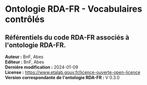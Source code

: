 # Ontologie RDA-FR - Vocabulaires contrôlés

## Référentiels du code RDA-FR associés à l'ontologie RDA-FR.

**Auteur :** BnF, Abes \
**Editeur :** BnF, Abes \
**Dernière modification :** 2024-01-09 \
**License :** https://www.etalab.gouv.fr/licence-ouverte-open-licence \
**Version correspondante de l'ontologie RDA-FR :** V 0.3.0
